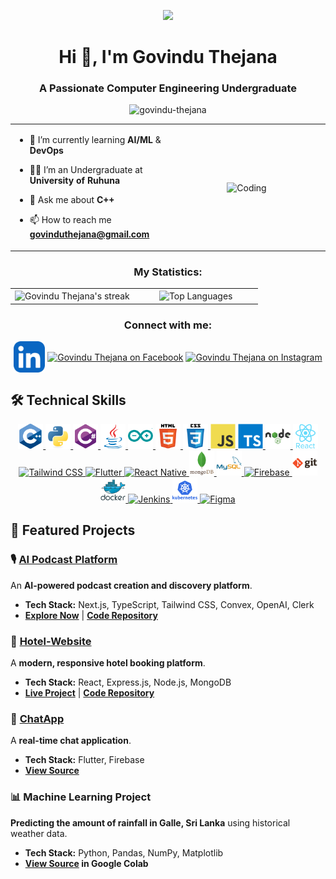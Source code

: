 <p align="center"><img src="https://github.com/7oSkaaa/7oSkaaa/blob/main/Images/about_me.gif?raw=true" width="100px"></p>
<h1 align="center">Hi 👋, I'm Govindu Thejana</h1>
<h3 align="center">A Passionate Computer Engineering Undergraduate</h3>
<p align="center">
  <img src="https://komarev.com/ghpvc/?username=govindu-thejana&label=Profile%20views&color=0e75b6&style=flat" alt="govindu-thejana" />
</p>

<table align="center">
<tr border="none">
<td width="50%" align="left">
  
- 🌱 I’m currently learning **AI/ML** & **DevOps**

- 🧑‍🎓 I’m an Undergraduate at **University of Ruhuna**

- 💬 Ask me about **C++**

- 📫 How to reach me **govinduthejana@gmail.com**

</td>
<td width="50%" align="center">
  <img align="center" alt="Coding" width="450" src="https://repository-images.githubusercontent.com/588181932/e36ec678-7984-4cdd-8e4c-a3932772ff8e">
</td>
</tr>
</table>

<h3 align="center">My Statistics:</h3>
<p align="center">
<table align="center">
<tr border="none">
<td width="50%" align="center">
  <img title="🔥 Get streak stats for your profile at git.io/streak-stats" alt="Govindu Thejana's streak" src="https://github-readme-streak-stats.herokuapp.com/?user=govindu-thejana&theme=dark&hide_border=false" /> 
</td>
<td width="50%" align="center">
  <img align="center" src="https://github-readme-stats.anuraghazra1.vercel.app/api/top-langs/?username=govindu-thejana&theme=dark&hide_border=false&no-bg=true&no-frame=true&langs_count=10" alt="Top Languages" />
</td>
</tr>
</table>

<h3 align="center">Connect with me:</h3>
<p align="center">
<a href="https://linkedin.com/in/govindu-thejana" target="blank"><img align="center" src="https://github.com/tandpfun/skill-icons/blob/main/icons/LinkedIn.svg" alt="Govindu Thejana on LinkedIn" height="50" width="50" /></a>
<a href="https://www.facebook.com/govindu.thejan.3" target="blank"><img align="center" src="https://raw.githubusercontent.com/rahuldkjain/github-profile-readme-generator/master/src/images/icons/Social/facebook.svg" alt="Govindu Thejana on Facebook" height="50" width="50" /></a>
<a href="https://www.instagram.com/govindu_thejana/" target="blank"><img align="center" src="https://www.edigitalagency.com.au/wp-content/uploads/new-Instagram-icon-png-full-colour.png" alt="Govindu Thejana on Instagram" height="50" width="50" /></a>
</p>

## 🛠️ Technical Skills

<p align="center">
  <a href="https://www.cplusplus.com/" target="_blank" rel="noreferrer">
    <img src="https://raw.githubusercontent.com/devicons/devicon/master/icons/cplusplus/cplusplus-original.svg" alt="C++" width="40" height="40"/>
  </a>
  <a href="https://www.python.org/" target="_blank" rel="noreferrer">
    <img src="https://raw.githubusercontent.com/devicons/devicon/master/icons/python/python-original.svg" alt="Python" width="40" height="40"/>
  </a>
  <a href="https://learn.microsoft.com/en-us/dotnet/csharp/" target="_blank" rel="noreferrer">
    <img src="https://raw.githubusercontent.com/devicons/devicon/master/icons/csharp/csharp-original.svg" alt="C#" width="40" height="40"/>
  </a>
  <a href="https://www.java.com/" target="_blank" rel="noreferrer">
    <img src="https://raw.githubusercontent.com/devicons/devicon/master/icons/java/java-original.svg" alt="Java" width="40" height="40"/>
  </a>
  <a href="https://www.arduino.cc/" target="_blank" rel="noreferrer">
    <img src="https://raw.githubusercontent.com/devicons/devicon/master/icons/arduino/arduino-original.svg" alt="Arduino" width="40" height="40"/>
  </a>
  <a href="https://developer.mozilla.org/en-US/docs/Web/HTML" target="_blank" rel="noreferrer">
    <img src="https://raw.githubusercontent.com/devicons/devicon/master/icons/html5/html5-original-wordmark.svg" alt="HTML" width="40" height="40"/>
  </a>
  <a href="https://developer.mozilla.org/en-US/docs/Web/CSS" target="_blank" rel="noreferrer">
    <img src="https://raw.githubusercontent.com/devicons/devicon/master/icons/css3/css3-original-wordmark.svg" alt="CSS" width="40" height="40"/>
  </a>
  <a href="https://developer.mozilla.org/en-US/docs/Web/JavaScript" target="_blank" rel="noreferrer">
    <img src="https://raw.githubusercontent.com/devicons/devicon/master/icons/javascript/javascript-original.svg" alt="JavaScript" width="40" height="40"/>
  </a>
  <a href="https://www.typescriptlang.org/" target="_blank" rel="noreferrer">
    <img src="https://raw.githubusercontent.com/devicons/devicon/master/icons/typescript/typescript-original.svg" alt="TypeScript" width="40" height="40"/>
  </a>
  <a href="https://nodejs.org/" target="_blank" rel="noreferrer">
    <img src="https://raw.githubusercontent.com/devicons/devicon/master/icons/nodejs/nodejs-original-wordmark.svg" alt="Node.js" width="40" height="40"/>
  </a>
  <a href="https://reactjs.org/" target="_blank" rel="noreferrer">
    <img src="https://raw.githubusercontent.com/devicons/devicon/master/icons/react/react-original-wordmark.svg" alt="React" width="40" height="40"/>
  </a>
  <a href="https://tailwindcss.com/" target="_blank" rel="noreferrer">
    <img src="https://upload.wikimedia.org/wikipedia/commons/d/d5/Tailwind_CSS_Logo.svg" alt="Tailwind CSS" width="40" height="40"/>
  </a>
  <a href="https://www.flutter.dev/" target="_blank" rel="noreferrer">
    <img src="https://www.vectorlogo.zone/logos/flutterio/flutterio-icon.svg" alt="Flutter" width="40" height="40"/>
  </a>
  <a href="https://reactnative.dev/" target="_blank" rel="noreferrer">
    <img src="https://reactnative.dev/img/header_logo.svg" alt="React Native" width="40" height="40"/>
  </a>
  <a href="https://www.mongodb.com/" target="_blank" rel="noreferrer">
    <img src="https://raw.githubusercontent.com/devicons/devicon/master/icons/mongodb/mongodb-original-wordmark.svg" alt="MongoDB" width="40" height="40"/>
  </a>
  <a href="https://www.mysql.com/" target="_blank" rel="noreferrer">
    <img src="https://raw.githubusercontent.com/devicons/devicon/master/icons/mysql/mysql-original-wordmark.svg" alt="MySQL" width="40" height="40"/>
  </a>
  <a href="https://firebase.google.com/" target="_blank" rel="noreferrer">
    <img src="https://www.vectorlogo.zone/logos/firebase/firebase-icon.svg" alt="Firebase" width="40" height="40"/>
  </a>
  <a href="https://www.git-scm.com/" target="_blank" rel="noreferrer">
    <img src="https://raw.githubusercontent.com/devicons/devicon/master/icons/git/git-original-wordmark.svg" alt="Git" width="40" height="40"/>
  </a>
  <a href="https://www.docker.com/" target="_blank" rel="noreferrer">
    <img src="https://raw.githubusercontent.com/devicons/devicon/master/icons/docker/docker-original-wordmark.svg" alt="Docker" width="40" height="40"/>
  </a>
  <a href="https://www.jenkins.io/" target="_blank" rel="noreferrer">
    <img src="https://www.vectorlogo.zone/logos/jenkins/jenkins-icon.svg" alt="Jenkins" width="40" height="40"/>
  </a>
  <a href="https://kubernetes.io/" target="_blank" rel="noreferrer">
    <img src="https://raw.githubusercontent.com/devicons/devicon/master/icons/kubernetes/kubernetes-plain-wordmark.svg" alt="Kubernetes" width="40" height="40"/>
  </a>
  <a href="https://www.figma.com/" target="_blank" rel="noreferrer">
    <img src="https://www.vectorlogo.zone/logos/figma/figma-icon.svg" alt="Figma" width="40" height="40"/>
  </a>
</p>

## 🚀 Featured Projects

### 🎙️ [AI Podcast Platform](https://aipodcastr.vercel.app/)

An **AI-powered podcast creation and discovery platform**.

- **Tech Stack:** Next.js, TypeScript, Tailwind CSS, Convex, OpenAI, Clerk
- **[Explore Now](https://aipodcastr.vercel.app/)** | **[Code Repository](https://github.com/govindu-thejana/aipodcaster)**

### 🏨 [Hotel-Website](https://suneragirahotel.vercel.app/)

A **modern, responsive hotel booking platform**.

- **Tech Stack:** React, Express.js, Node.js, MongoDB
- **[Live Project](https://suneragirahotel.vercel.app/)** | **[Code Repository](https://github.com/govindu-thejana/Hotel-Website)**

### 📱 [ChatApp](https://github.com/govindu-thejana/chat_app)

A **real-time chat application**.

- **Tech Stack:** Flutter, Firebase
- **[View Source](https://github.com/govindu-thejana/chat_app)**

### 📊 Machine Learning Project

**Predicting the amount of rainfall in Galle, Sri Lanka** using historical weather data.

- **Tech Stack:** Python, Pandas, NumPy, Matplotlib
- **[View Source](https://colab.research.google.com/drive/16IOgCECnv-Uc1nKmKWNj_KX9xJ8lCork#scrollTo=RVEzMpL_jwu2) in Google Colab**

